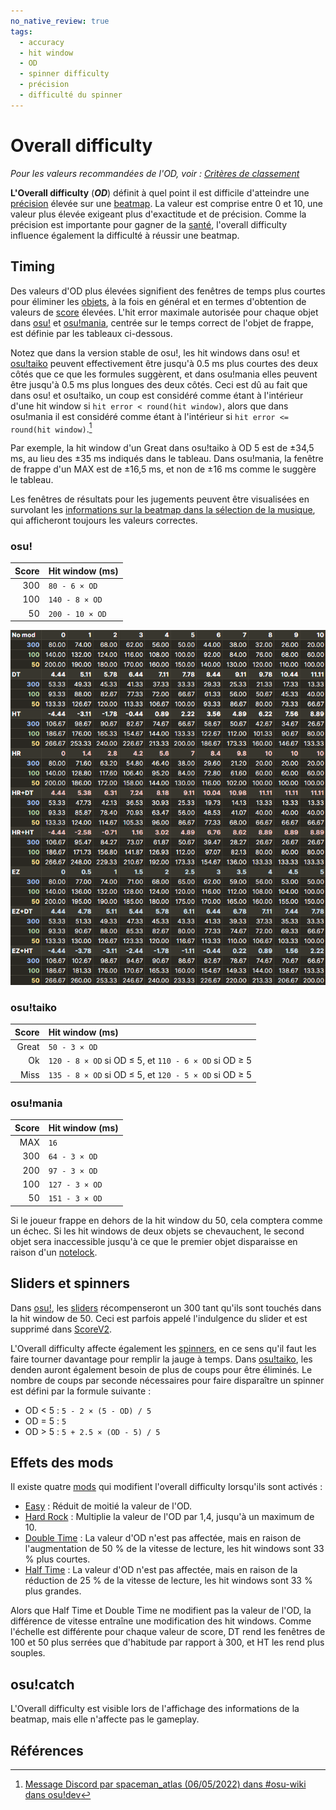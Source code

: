 ```yaml
---
no_native_review: true
tags:
  - accuracy
  - hit window
  - OD
  - spinner difficulty
  - précision
  - difficulté du spinner
---
```


# Overall difficulty

*Pour les valeurs recommandées de l'OD, voir : [Critères de classement](/wiki/Ranking_criteria)*

**L'Overall difficulty** (***OD***) définit à quel point il est difficile d'atteindre une [précision](/wiki/Gameplay/Accuracy) élevée sur une [beatmap](/wiki/Beatmap). La valeur est comprise entre 0 et 10, une valeur plus élevée exigeant plus d'exactitude et de précision. Comme la précision est importante pour gagner de la [santé](/wiki/Gameplay/Health), l'overall difficulty influence également la difficulté à réussir une beatmap.

## Timing

Des valeurs d'OD plus élevées signifient des fenêtres de temps plus courtes pour éliminer les [objets](/wiki/Gameplay/Hit_object), à la fois en général et en termes d'obtention de valeurs de [score](/wiki/Gameplay/Score) élevées. L'hit error maximale autorisée pour chaque objet dans [osu!](/wiki/Game_mode/osu!) et [osu!mania](/wiki/Game_mode/osu!mania), centrée sur le temps correct de l'objet de frappe, est définie par les tableaux ci-dessous.

Notez que dans la version stable de osu!, les hit windows dans osu! et [osu!taiko](/wiki/Game_mode/osu!taiko) peuvent effectivement être jusqu'à 0.5 ms plus courtes des deux côtés que ce que les formules suggèrent, et dans osu!mania elles peuvent être jusqu'à 0.5 ms plus longues des deux côtés. Ceci est dû au fait que dans osu! et osu!taiko, un coup est considéré comme étant à l'intérieur d'une hit window si `hit error < round(hit window)`, alors que dans osu!mania il est considéré comme étant à l'intérieur si `hit error <= round(hit window)`.[^jugement-arrondissement-ref]

Par exemple, la hit window d'un Great dans osu!taiko à OD 5 est de ±34,5 ms, au lieu des ±35 ms indiqués dans le tableau. Dans osu!mania, la fenêtre de frappe d'un MAX est de ±16,5 ms, et non de ±16 ms comme le suggère le tableau.

Les fenêtres de résultats pour les jugements peuvent être visualisées en survolant les [informations sur la beatmap dans la sélection de la musique](/wiki/Client/Interface#informations-sur-la-beatmap), qui afficheront toujours les valeurs correctes.

### osu!

| Score | Hit window (ms) |
| --: | :-- |
| 300 | `80 - 6 × OD` |
| 100 | `140 - 8 × OD` |
| 50 | `200 - 10 × OD` |

![](/wiki/shared/ODTable.png "Comparaison des hit windows pour différentes combinaisons d'OD et de modificateurs de jeu. Pour les combinaisons Half Time et Double Time, les valeurs OD indiquées ne sont valables que pour les hit windows de 300s, et seraient différentes pour 100s et 50s.")

### osu!taiko

| Score | Hit window (ms) |
| --: | :-- |
| Great | `50 - 3 × OD` |
| Ok | `120 - 8 × OD` si OD ≤ 5, et `110 - 6 × OD` si OD ≥ 5 |
| Miss | `135 - 8 × OD` si OD ≤ 5, et `120 - 5 × OD` si OD ≥ 5 |

### osu!mania

| Score | Hit window (ms) |
| --: | :-- |
| MAX | `16` |
| 300 | `64 - 3 × OD` |
| 200 | `97 - 3 × OD` |
| 100 | `127 - 3 × OD` |
| 50 | `151 - 3 × OD` |

Si le joueur frappe en dehors de la hit window du 50, cela comptera comme un échec. Si les hit windows de deux objets se chevauchent, le second objet sera inaccessible jusqu'à ce que le premier objet disparaisse en raison d'un [notelock](/wiki/Gameplay/Judgement/Notelock).

## Sliders et spinners

Dans [osu!](/wiki/Game_mode/osu!), les [sliders](/wiki/Gameplay/Hit_object/Slider) récompenseront un 300 tant qu'ils sont touchés dans la hit window de 50. Ceci est parfois appelé l'indulgence du slider et est supprimé dans [ScoreV2](/wiki/Gameplay/Game_modifier/ScoreV2).

L'Overall difficulty affecte également les [spinners](/wiki/Gameplay/Hit_object/Spinner), en ce sens qu'il faut les faire tourner davantage pour remplir la jauge à temps. Dans [osu!taiko](/wiki/Game_mode/osu!taiko), les denden auront également besoin de plus de coups pour être éliminés. Le nombre de coups par seconde nécessaires pour faire disparaître un spinner est défini par la formule suivante :

- OD < 5 : `5 - 2 × (5 - OD) / 5`
- OD = 5 : `5`
- OD > 5 : `5 + 2.5 × (OD - 5) / 5`

## Effets des mods

Il existe quatre [mods](/wiki/Gameplay/Game_modifier) qui modifient l'overall difficulty lorsqu'ils sont activés :

- [Easy](/wiki/Gameplay/Game_modifier/Easy) : Réduit de moitié la valeur de l'OD.
- [Hard Rock](/wiki/Gameplay/Game_modifier/Hard_Rock) : Multiplie la valeur de l'OD par 1,4, jusqu'à un maximum de 10.
- [Double Time](/wiki/Gameplay/Game_modifier/Double_Time) : La valeur d'OD n'est pas affectée, mais en raison de l'augmentation de 50 % de la vitesse de lecture, les hit windows sont 33 % plus courtes.
- [Half Time](/wiki/Gameplay/Game_modifier/Half_Time) : La valeur d'OD n'est pas affectée, mais en raison de la réduction de 25 % de la vitesse de lecture, les hit windows sont 33 % plus grandes.

Alors que Half Time et Double Time ne modifient pas la valeur de l'OD, la différence de vitesse entraîne une modification des hit windows. Comme l'échelle est différente pour chaque valeur de score, DT rend les fenêtres de 100 et 50 plus serrées que d'habitude par rapport à 300, et HT les rend plus souples.

## osu!catch

L'Overall difficulty est visible lors de l'affichage des informations de la beatmap, mais elle n'affecte pas le gameplay.

## Références

[^jugement-arrondissement-ref]: [Message Discord par spaceman_atlas (06/05/2022) dans #osu-wiki dans osu!dev](https://discord.com/channels/188630481301012481/218677502141399041/972241866382798889)
